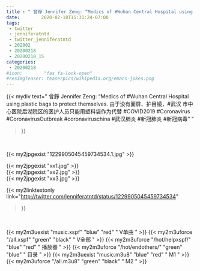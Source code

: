 ```yaml
---
title : " 曾錚 Jennifer Zeng: “Medics of #Wuhan Central Hospital using plastic bags to protect themselves.&#10;由于没有面屏、护目镜，#武汉 市中心医院后湖院区的医护人员只能用塑料袋作为代替&#10;#COVID2019 #Coronavirus #CoronavirusOutbreak #coronaviruschina  #武汉肺炎 #新冠肺炎 #新冠病毒”  "
date:        2020-02-18T15:31:24-07:00
tags:
 - twitter
 - jenniferatntd
 - twitter_jenniferatntd
 - 202002
 - 20200218
 - 20200218_15
categories:
 - 20200218
#icon:        "fas fa-lock-open"
#resImgTeaser: teaserpics/wikipedia.org/emacs-jokes.png
---
```


{{< mydiv text=" 曾錚 Jennifer Zeng: “Medics of #Wuhan Central Hospital using plastic bags to protect themselves.&#10;由于没有面屏、护目镜，#武汉 市中心医院后湖院区的医护人员只能用塑料袋作为代替&#10;#COVID2019 #Coronavirus #CoronavirusOutbreak #coronaviruschina  #武汉肺炎 #新冠肺炎 #新冠病毒”  "
>}}
<br>


 {{< my2jpgexist "1229905045459734534.1.jpg" >}}<br> 

{{< my2jpgexist "xx1.jpg" >}}<br>
{{< my2jpgexist "xx2.jpg" >}}<br>
{{< my2jpgexist "xx3.jpg" >}}<br>


{{< my2linktextonly link="http://twitter.com/jenniferatntd/status/1229905045459734534"
>}}


<br>

{{< my2m3uexist "music.xspf"        "blue"   "red"    " V单曲 " >}} {{< my2m3uforce "/all.xspf"         "green"  "black"  " V全部 " >}} {{< my2m3uforce "/hot/helpxspf/"    "blue"   "red"    " 播放器 " >}} {{< my2m3uforce "/hot/endothers/"   "green"  "blue"   " 目录 " >}} {{< my2m3uexist "music.m3u8"        "blue"   "red"    " M1 " >}} {{< my2m3uforce "/all.m3u8"         "green"  "black"  " M2 " >}} 

